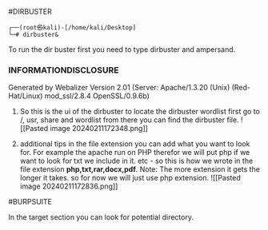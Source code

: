 #DIRBUSTER
```
┌──(root㉿kali)-[/home/kali/Desktop]
└─# dirbuster&
```
To run the dir buster first you need to type dirbuster and ampersand.

### INFORMATIONDISCLOSURE 
Generated by Webalizer Version 2.01 
(Server: Apache/1.3.20 (Unix)  (Red-Hat/Linux) mod_ssl/2.8.4 OpenSSL/0.9.6b)

1. So this is the ui of the dirbuster to locate the dirbuster wordlist first go to /, usr, share and wordlist from there you can find the dirbuster file.
![[Pasted image 20240211172348.png]]

2. additional tips in the file extension you can add what you want to look for. For example the apache run on PHP therefor we will put php if we want to look for txt we include in it. etc - so this is how we wrote in the file extension **php,txt,rar,docx,pdf**. 
	   Note: The more extension it gets the longer it takes. so for now we will just use php extension.
![[Pasted image 20240211172836.png]]


#BURPSUITE

In the target section you can look for potential directory.